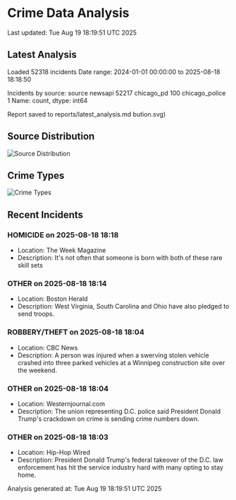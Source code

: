 # Crime Data Analysis
Last updated: Tue Aug 19 18:19:51 UTC 2025

## Latest Analysis

Loaded 52318 incidents
Date range: 2024-01-01 00:00:00 to 2025-08-18 18:18:50

Incidents by source:
source
newsapi           52217
chicago_pd          100
chicago_police        1
Name: count, dtype: int64

Report saved to reports/latest_analysis.md
bution.svg)

## Source Distribution
![Source Distribution](images/source_distribution.svg)

## Crime Types
![Crime Types](images/crime_types.svg)

## Recent Incidents

### HOMICIDE on 2025-08-18 18:18
- Location: The Week Magazine
- Description: It's not often that someone is born with both of these rare skill sets


### OTHER on 2025-08-18 18:14
- Location: Boston Herald
- Description: West Virginia, South Carolina and Ohio have also pledged to send troops.


### ROBBERY/THEFT on 2025-08-18 18:04
- Location: CBC News
- Description: A person was injured when a swerving stolen vehicle crashed into three parked vehicles at a Winnipeg construction site over the weekend.


### OTHER on 2025-08-18 18:04
- Location: Westernjournal.com
- Description: The union representing D.C. police said President Donald Trump's crackdown on crime is sending crime numbers down.


### OTHER on 2025-08-18 18:03
- Location: Hip-Hop Wired
- Description: President Donald Trump's federal takeover of the D.C. law enforcement has hit the service industry hard with many opting to stay home.

Analysis generated at: Tue Aug 19 18:19:51 UTC 2025
